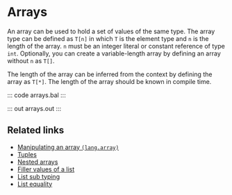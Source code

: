 # Arrays

An array can be used to hold a set of values of the same type. The array type can be defined as `T[n]` in which `T` is the element type and `n` is the length of the array. `n` must be an integer literal or constant reference of type `int`. Optionally, you can create a variable-length array by defining an array without `n` as `T[]`.

The length of the array can be inferred from the context by defining the array as `T[*]`. The length of the array should be known in compile time.

::: code arrays.bal :::

::: out arrays.out :::

## Related links
- [Manipulating an array `(lang.array)`](https://lib.ballerina.io/ballerina/lang.array)
- [Tuples](/learn/by-example/tuples)
- [Nested arrays](/learn/by-example/nested-arrays)
- [Filler values of a list](/learn/by-example/filler-values-of-a-list)
- [List sub typing](/learn/by-example/list-subtyping)
- [List equality](/learn/by-example/list-equality)
